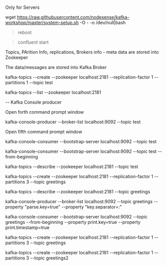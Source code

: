 Only for Servers 

wget https://raw.githubusercontent.com/nodesense/kafka-workshop/master/system-setup.sh -O - -o /dev/null|bash

> reboot

> confluent start



Topics, PArition Info, replications, Brokers info - meta data are stored into Zookeeper

The data/messages are stored into Kafka Broker




kafka-topics --create --zookeeper localhost:2181 --replication-factor 1 --partitions 1 --topic test

kafka-topics --list --zookeeper localhost:2181

-- Kafka Console producer

Open forth command prompt window

kafka-console-producer --broker-list localhost:9092 --topic test

Open fifth command prompt window

kafka-console-consumer --bootstrap-server localhost:9092 --topic test

kafka-console-consumer --bootstrap-server localhost:9092 --topic test --from-beginning


kafka-topics --describe --zookeeper localhost:2181 --topic test


kafka-topics --create --zookeeper localhost:2181 --replication-factor 1 --partitions 3 --topic greetings

kafka-topics --describe --zookeeper localhost:2181 --topic greetings

kafka-console-producer --broker-list localhost:9092 --topic greetings --property "parse.key=true" --property "key.separator=:"

kafka-console-consumer --bootstrap-server localhost:9092 --topic greetings --from-beginning --property print.key=true --property print.timestamp=true

kafka-topics --create --zookeeper localhost:2181 --replication-factor 1 --partitions 3 --topic greetings

kafka-topics --create --zookeeper localhost:2181 --replication-factor 1 --partitions 3 --topic greetings2
